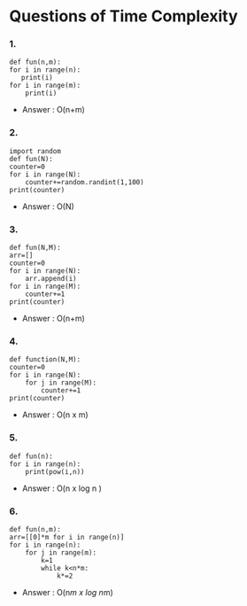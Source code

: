 # Questions of Time Complexity

### 1. 
    def fun(n,m):
    for i in range(n):
       print(i)
    for i in range(m):
        print(i)
- Answer : O(n+m)


### 2. 
    import random
    def fun(N):
    counter=0
    for i in range(N):
        counter+=random.randint(1,100)
    print(counter)
- Answer : O(N)


### 3. 
    def fun(N,M):
    arr=[]
    counter=0
    for i in range(N):
        arr.append(i)
    for i in range(M):
        counter+=1
    print(counter)
- Answer : O(n+m)


### 4. 
    def function(N,M):
    counter=0
    for i in range(N):
        for j in range(M):
            counter+=1
    print(counter)
- Answer : O(n x m)


### 5. 
    def fun(n):
    for i in range(n):
        print(pow(i,n))
- Answer : O(n x log n )
  
### 6.
    def fun(n,m):
    arr=[[0]*m for i in range(n)]
    for i in range(n):
        for j in range(m):
            k=1
            while k<n*m:
                k*=2
 - Answer : O(n*m x log n*m)
